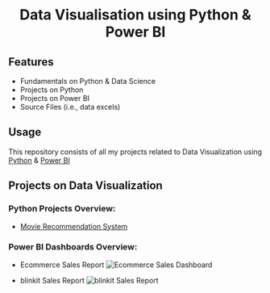 <h1 align="center">Data Visualisation using Python & Power BI</h1>


## Features

- Fundamentals on Python & Data Science
- Projects on Python
- Projects on Power BI
- Source Files (i.e., data excels)


## Usage

This repository consists of all my projects related to Data Visualization using [Python](https://www.python.org) & [Power BI](https://www.microsoft.com/en-us/power-platform/products/power-bi)

## Projects on Data Visualization 

### Python Projects Overview:

- [Movie Recommendation System](https://www.kaggle.com/code/ninorokzzz/movie-recommendation-system)


### Power BI Dashboards Overview:

- Ecommerce Sales Report
  ![Ecommerce Sales Dashboard](https://github.com/user-attachments/assets/8b9e96ae-60bb-43f9-84c5-e5ad1ca1a906)

- blinkit Sales Report
  ![blinkit Sales Report](https://github.com/user-attachments/assets/7d1bedf9-1392-40ad-9b05-6be5070488c9)
